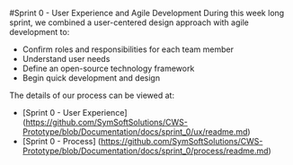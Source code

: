 #Sprint 0 - User Experience and Agile Development
During this week long sprint, we combined a user-centered design approach with agile development to:
- Confirm roles and responsibilities for each team member
- Understand user needs
- Define an open-source technology framework
- Begin quick development and design

The details of our process can be viewed at:
- [Sprint 0 - User Experience] (https://github.com/SymSoftSolutions/CWS-Prototype/blob/Documentation/docs/sprint_0/ux/readme.md)
- [Sprint 0 - Process] (https://github.com/SymSoftSolutions/CWS-Prototype/blob/Documentation/docs/sprint_0/process/readme.md)

